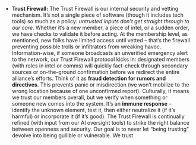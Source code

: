 - **Trust Firewall:** The Trust Firewall is our internal security and vetting mechanism. It’s not a single piece of software (though it includes tech tools) so much as a policy: _untrusted inputs don’t get straight through to our core_. Whether it’s a new member, a piece of intel, or a sudden order, we have checks to validate it before acting. At the membership level, as mentioned, new folks have limited access until vetted – that’s the firewall preventing possible trolls or infiltrators from wreaking havoc. Information-wise, if someone broadcasts an unverified emergency alert to the network, our Trust Firewall protocol kicks in: designated members (with roles in intel or comms) will quickly fact-check through secondary sources or on-the-ground confirmation before we redirect the entire alliance’s efforts. Think of it as **fraud detection for rumors and directives**. This prevents panic or misdirection (we won’t mobilize to the wrong location because of one unconfirmed report). Culturally, it means we trust our members overall, but we verify when something or someone new comes into the system. It’s an **immune response** – identify the unknown element, test it, then either neutralize it (if it’s harmful) or incorporate it (if it’s good). The Trust Firewall is continually refined (with input from our AI oversight tools) to strike the right balance between openness and security. Our goal is to never let “being trusting” devolve into being gullible or vulnerable. We trust